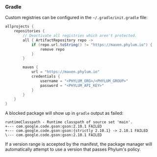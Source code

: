 ### Gradle

Custom registries can be configured in the `~/.gradle/init.gradle` file:

```groovy
allprojects {
    repositories {
        // Deactivate all registries which aren't protected.
        all { ArtifactRepository repo ->
            if (repo.url.toString() != "https://maven.phylum.io") {
                remove repo
            }
        }

        maven {
            url = "https://maven.phylum.io"
            credentials {
                username = "<PHYLUM_ORG>/<PHYLUM_GROUP>"
                password = "<PHYLUM_API_KEY>"
            }
        }
    }
}
```

A blocked package will show up in `gradle` output as failed:

```text
runtimeClasspath - Runtime classpath of source set 'main'.
+--- com.google.code.gson:gson:2.10.1 FAILED
+--- com.google.code.gson:gson:{strictly 2.10.1} -> 2.10.1 FAILED
\--- com.google.code.gson:gson:2.10.1 FAILED
```

If a version range is accepted by the manifest, the package manager will
automatically attempt to use a version that passes Phylum's policy.